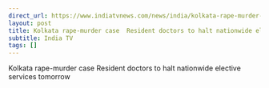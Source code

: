 ```yaml
---
direct_url: https://www.indiatvnews.com/news/india/kolkata-rape-murder-case-resident-doctors-to-halt-nationwide-elective-services-tomorrow-2024-08-11-946347
layout: post
title: Kolkata rape-murder case  Resident doctors to halt nationwide elective services tomorrow
subtitle: India TV
tags: []
---
```


Kolkata rape-murder case  Resident doctors to halt nationwide elective services tomorrow

